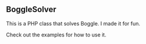 BoggleSolver
----

This is a PHP class that solves Boggle. I made it for fun.

Check out the examples for how to use it.
